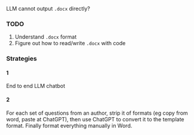 



LLM cannot output `.docx` directly?

### TODO
1. Understand `.docx` format
2. Figure out how to read/write `.docx` with code

### Strategies
#### 1
End to end LLM chatbot

#### 2
For each set of questions from an author, strip it of formats (eg copy from word, paste at ChatGPT), then use ChatGPT to convert it to the template format. Finally format everything manually in Word.

